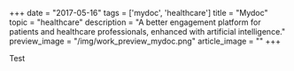 +++
date = "2017-05-16"
tags = ['mydoc', 'healthcare']
title = "Mydoc"
topic = "healthcare"
description = "A better engagement platform for patients and healthcare professionals, enhanced with artificial intelligence."
preview_image = "/img/work_preview_mydoc.png"
article_image = ""
+++

Test